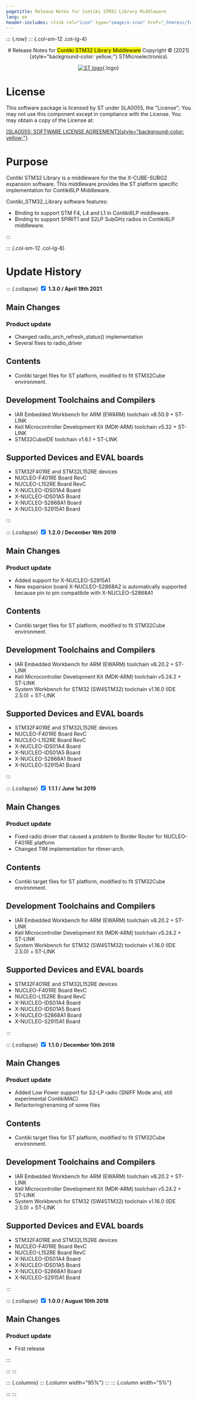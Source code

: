 ```yaml
---
pagetitle: Release Notes for Contiki STM32 Library Middleware
lang: en
header-includes: <link rel="icon" type="image/x-icon" href="_htmresc/favicon.png" />
---
```


::: {.row}
::: {.col-sm-12 .col-lg-4}

<center>
# Release Notes for <mark>Contiki STM32 Library Middleware</mark>
Copyright &copy; [2021]{style="background-color: yellow;"} STMicroelectronics\
    
[![ST logo](_htmresc/st_logo_2020.png)](https://www.st.com){.logo}
</center>

# License

This software package is
licensed by ST under SLA0055, the "License"; You may not use this component except in compliance
with the License. You may obtain a copy of the License at:


[[SLA0055: SOFTWARE LICENSE AGREEMENT]{style="background-color: yellow;"}](http://www.st.com/SLA0055)


# Purpose

Contiki STM32 Library is a middleware for the the X-CUBE-SUBG2 expansion software.
This middleware provides the ST platform specific implementation for Contiki6LP Middleware.

Contiki_STM32_Library software features:

 - Binding to support STM F4, L4 and L1 in Contiki6LP middleware.
 - Binding to support SPIRIT1 and S2LP SubGHz radios in Contiki6LP middleware.

:::

::: {.col-sm-12 .col-lg-8}
# Update History
::: {.collapse}
<input type="checkbox" id="collapse-section4" checked aria-hidden="true">
<label for="collapse-section1" aria-hidden="true">__1.3.0 / April 19th 2021__</label>
<div>			

## Main Changes

### Product update

 - Changed radio_arch_refresh_status() implementation 
 - Several fixes to radio_driver

## Contents
 - Contiki target files for ST platform, modified to fit STM32Cube environment.

## Development Toolchains and Compilers

 - IAR Embedded Workbench for ARM (EWARM) toolchain v8.50.9 + ST-LINK
 - Keil Microcontroller Development Kit (MDK-ARM) toolchain v5.32 + ST-LINK
 - STM32CubeIDE toolchain v1.6.1 + ST-LINK

## Supported Devices and EVAL boards

 - STM32F401RE and STM32L152RE devices
 - NUCLEO-F401RE Board RevC
 - NUCLEO-L152RE Board RevC
 - X-NUCLEO-IDS01A4 Board
 - X-NUCLEO-IDS01A5 Board
 - X-NUCLEO-S2868A1 Board
 - X-NUCLEO-S2915A1 Board

</div>
:::

::: {.collapse}
<input type="checkbox" id="collapse-section4" checked aria-hidden="true">
<label for="collapse-section1" aria-hidden="true">__1.2.0 / December 16th 2019__</label>
<div>			

## Main Changes

### Product update

 - Added support for X-NUCLEO-S2915A1
 - New expansion board X-NUCLEO-S2868A2 is automatically supported because pin to pin compatibile with X-NUCLEO-S2868A1

## Contents
 - Contiki target files for ST platform, modified to fit STM32Cube environment.

## Development Toolchains and Compilers

 - IAR Embedded Workbench for ARM (EWARM) toolchain v8.20.2 + ST-LINK
 - Keil Microcontroller Development Kit (MDK-ARM) toolchain v5.24.2 + ST-LINK
 - System Workbench for STM32 (SW4STM32) toolchain v1.16.0 (IDE 2.5.0) + ST-LINK

## Supported Devices and EVAL boards

 - STM32F401RE and STM32L152RE devices
 - NUCLEO-F401RE Board RevC
 - NUCLEO-L152RE Board RevC
 - X-NUCLEO-IDS01A4 Board
 - X-NUCLEO-IDS01A5 Board
 - X-NUCLEO-S2868A1 Board
 - X-NUCLEO-S2915A1 Board

</div>
:::

::: {.collapse}
<input type="checkbox" id="collapse-section4" checked aria-hidden="true">
<label for="collapse-section1" aria-hidden="true">__1.1.1 / June 1st 2019__</label>
<div>			

## Main Changes

### Product update

 - Fixed radio driver that caused a problem to Border Router for NUCLEO-F401RE platform
 - Changed TIM implementation for rtimer-arch.

## Contents
 - Contiki target files for ST platform, modified to fit STM32Cube environment.

## Development Toolchains and Compilers

 - IAR Embedded Workbench for ARM (EWARM) toolchain v8.20.2 + ST-LINK
 - Keil Microcontroller Development Kit (MDK-ARM) toolchain v5.24.2 + ST-LINK
 - System Workbench for STM32 (SW4STM32) toolchain v1.16.0 (IDE 2.5.0) + ST-LINK

## Supported Devices and EVAL boards

 - STM32F401RE and STM32L152RE devices
 - NUCLEO-F401RE Board RevC
 - NUCLEO-L152RE Board RevC
 - X-NUCLEO-IDS01A4 Board
 - X-NUCLEO-IDS01A5 Board
 - X-NUCLEO-S2868A1 Board
 - X-NUCLEO-S2915A1 Board

</div>
:::

::: {.collapse}
<input type="checkbox" id="collapse-section4" checked aria-hidden="true">
<label for="collapse-section1" aria-hidden="true">__1.1.0 / December 10th 2018__</label>
<div>			

## Main Changes

### Product update

 - Added Low Power support for S2-LP radio (SNIFF Mode and, still experimental ContikiMAC)
 - Refactoring/renaming of some files

## Contents
 - Contiki target files for ST platform, modified to fit STM32Cube environment.

## Development Toolchains and Compilers

 - IAR Embedded Workbench for ARM (EWARM) toolchain v8.20.2 + ST-LINK
 - Keil Microcontroller Development Kit (MDK-ARM) toolchain v5.24.2 + ST-LINK
 - System Workbench for STM32 (SW4STM32) toolchain v1.16.0 (IDE 2.5.0) + ST-LINK

## Supported Devices and EVAL boards

 - STM32F401RE and STM32L152RE devices
 - NUCLEO-F401RE Board RevC
 - NUCLEO-L152RE Board RevC
 - X-NUCLEO-IDS01A4 Board
 - X-NUCLEO-IDS01A5 Board
 - X-NUCLEO-S2868A1 Board
 - X-NUCLEO-S2915A1 Board

</div>
:::

::: {.collapse}
<input type="checkbox" id="collapse-section4" checked aria-hidden="true">
<label for="collapse-section1" aria-hidden="true">__1.0.0 / August 10th 2018__</label>
<div>			

## Main Changes

### Product update

 - First release

</div>
:::

:::
:::

<footer class="sticky">
::: {.columns}
::: {.column width="95%"}
:::
::: {.column width="5%"}

:::
:::
</footer>
